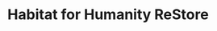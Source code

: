 ---
title: "Habitat for Humanity ReStore"
url: /farmville/habitat-for-humanity-restore/
shop: Gebrauchtwaren
---